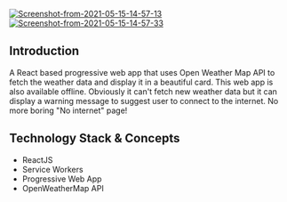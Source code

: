 <a href="https://ibb.co/VLnFpf3"><img src="https://i.ibb.co/4FvbghJ/Screenshot-from-2021-05-15-14-57-13.png" alt="Screenshot-from-2021-05-15-14-57-13" border="0"></a>
<a href="https://ibb.co/6FYZTSy"><img src="https://i.ibb.co/dDBcVvf/Screenshot-from-2021-05-15-14-57-33.png" alt="Screenshot-from-2021-05-15-14-57-33" border="0"></a>

## Introduction

A React based progressive web app that uses Open Weather Map API to fetch the weather data and display it in a beautiful card. This web app is also available offline. Obviously it can't fetch new weather data but it can display a warning message to suggest user to connect to the internet. No more boring "No internet" page!

## Technology Stack & Concepts

- ReactJS
- Service Workers
- Progressive Web App
- OpenWeatherMap API
